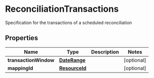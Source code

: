 

# ReconciliationTransactions

Specification for the transactions of a scheduled reconciliation

## Properties

| Name | Type | Description | Notes |
|------------ | ------------- | ------------- | -------------|
|**transactionWindow** | [**DateRange**](DateRange.md) |  |  [optional] |
|**mappingId** | [**ResourceId**](ResourceId.md) |  |  [optional] |



